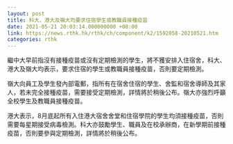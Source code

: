 ```yaml
---
layout: post
title: 科大、港大及嶺大均要求住宿學生或教職員接種疫苗
date: 2021-05-21 20:03:14.000000000 +08:00
link: https://news.rthk.hk/rthk/ch/component/k2/1592058-20210521.htm
categories: rthk
---
```


繼中大早前指沒有接種疫苗或沒有定期檢測的學生，將不獲安排入住宿舍，科大、港大及嶺大均表示，要求住宿的學生或教職員接種疫苗，否則要定期檢測。

嶺大向員工及學生發內部電郵，指所有在宿舍住宿的學生、舍監和宿舍導師及其家人，若未完全接種疫苗，需要接受定期檢測，詳情將於稍後公布。嶺大亦強烈呼籲全校學生及教職員接種疫苗。

港大表示，8月底起所有入住港大宿舍舍堂和住宿學院的學生均須接種疫苗，否則需要每星期接受病毒檢測。科大亦鼓勵學生、職員及在校承辦商，在新學期前接種疫苗，否則要參與定期檢測，詳情將於稍後公布。
